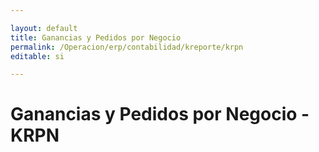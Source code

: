```yaml
---

layout: default
title: Ganancias y Pedidos por Negocio
permalink: /Operacion/erp/contabilidad/kreporte/krpn
editable: si

---
```


# Ganancias y Pedidos por Negocio - KRPN










